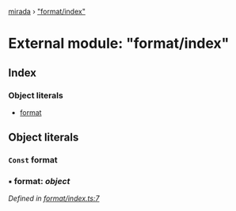 [mirada](../README.md) › ["format/index"](_format_index_.md)

# External module: "format/index"


## Index

### Object literals

* [format](_format_index_.md#const-format)

## Object literals

### `Const` format

### ▪ **format**: *object*

*Defined in [format/index.ts:7](https://github.com/cancerberoSgx/mirada/blob/2aa7cf1/mirada/src/format/index.ts#L7)*